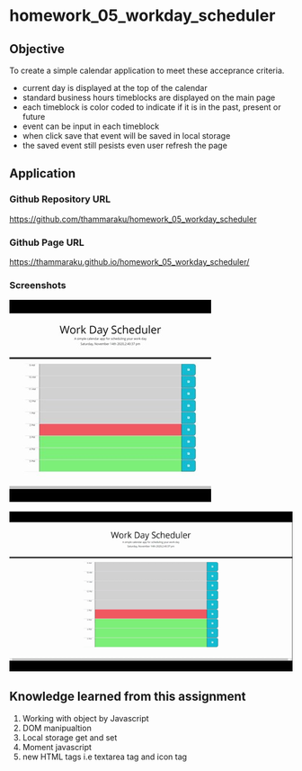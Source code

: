 # homework_05_workday_scheduler

## Objective
To create a simple calendar application to meet these acceprance criteria.

- current day is displayed at the top of the calendar
- standard business hours timeblocks are displayed on the main page
- each timeblock is color coded to indicate if it is in the past, present or future
- event can be input in each timeblock
- when click save that event will be saved in local storage
- the saved event still pesists even user refresh the page

## Application

### Github Repository URL
https://github.com/thammaraku/homework_05_workday_scheduler

### Github Page URL
https://thammaraku.github.io/homework_05_workday_scheduler/

### Screenshots
![A user clicks on slots on the color-coded calendar and edits the events.](./assets/homework05_workday_scheduler.jpg)

![A user clicks on slots on the color-coded calendar and edits the events.](./assets/homework05_workday_scheduler.gif)

## Knowledge learned from this assignment
1. Working with object by Javascript
2. DOM manipualtion
3. Local storage get and set
4. Moment javascript
5. new HTML tags i.e textarea tag and icon tag